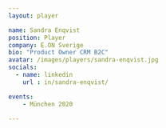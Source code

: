 ```yaml
---
layout: player

name: Sandra Enqvist
position: Player
company: E.ON Sverige
bio: "Product Owner CRM B2C"
avatar: /images/players/sandra-enqvist.jpg
socials:
  - name: linkedin
    url : in/sandra-enqvist/

events:
    - München 2020

---
```


